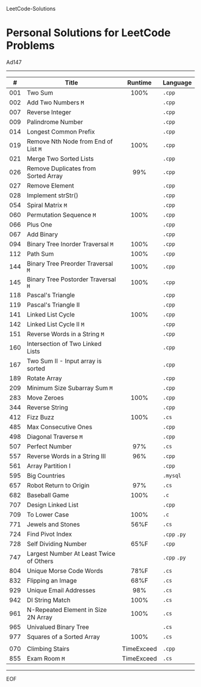 LeetCode-Solutions

Personal Solutions for LeetCode Problems
================================================================================

Ad147

--------------------------------------------------------------------------------

| #   | Title                                   |  Runtime   | Language     |
| --- | --------------------------------------- | :--------: | ------------ |
| 001 | Two Sum                                 |    100%    | `.cpp`       |
| 002 | Add Two Numbers `M`                     |            | `.cpp`       |
| 007 | Reverse Integer                         |            | `.cpp`       |
| 009 | Palindrome Number                       |            | `.cpp`       |
| 014 | Longest Common Prefix                   |            | `.cpp`       |
| 019 | Remove Nth Node from End of List `M`    |    100%    | `.cpp`       |
| 021 | Merge Two Sorted Lists                  |            | `.cpp`       |
| 026 | Remove Duplicates from Sorted Array     |    99%     | `.cpp`       |
| 027 | Remove Element                          |            | `.cpp`       |
| 028 | Implement strStr()                      |            | `.cpp`       |
| 054 | Spiral Matrix `M`                       |            | `.cpp`       |
| 060 | Permutation Sequence `M`                |    100%    | `.cpp`       |
| 066 | Plus One                                |            | `.cpp`       |
| 067 | Add Binary                              |            | `.cpp`       |
| 094 | Binary Tree Inorder Traversal `M`       |    100%    | `.cpp`       |
| 112 | Path Sum                                |    100%    | `.cpp`       |
| 144 | Binary Tree Preorder Traversal `M`      |    100%    | `.cpp`       |
| 145 | Binary Tree Postorder Traversal `H`     |    100%    | `.cpp`       |
| 118 | Pascal's Triangle                       |            | `.cpp`       |
| 119 | Pascal's Triangle II                    |            | `.cpp`       |
| 141 | Linked List Cycle                       |    100%    | `.cpp`       |
| 142 | Linked List Cycle II `M`                |            | `.cpp`       |
| 151 | Reverse Words in a String `M`           |            | `.cpp`       |
| 160 | Intersection of Two Linked Lists        |            | `.cpp`       |
| 167 | Two Sum II - Input array is sorted      |            | `.cpp`       |
| 189 | Rotate Array                            |            | `.cpp`       |
| 209 | Minimum Size Subarray Sum `M`           |            | `.cpp`       |
| 283 | Move Zeroes                             |    100%    | `.cpp`       |
| 344 | Reverse String                          |            | `.cpp`       |
| 412 | Fizz Buzz                               |    100%    | `.cs`        |
| 485 | Max Consecutive Ones                    |            | `.cpp`       |
| 498 | Diagonal Traverse `M`                   |            | `.cpp`       |
| 507 | Perfect Number                          |    97%     | `.cs`        |
| 557 | Reverse Words in a String III           |    96%     | `.cpp`       |
| 561 | Array Partition I                       |            | `.cpp`       |
| 595 | Big Countries                           |            | `.mysql`     |
| 657 | Robot Return to Origin                  |    97%     | `.cs`        |
| 682 | Baseball Game                           |    100%    | `.c`         |
| 707 | Design Linked List                      |            | `.cpp`       |
| 709 | To Lower Case                           |    100%    | `.c`         |
| 771 | Jewels and Stones                       |    56%F    | `.cs`        |
| 724 | Find Pivot Index                        |            | `.cpp` `.py` |
| 728 | Self Dividing Number                    |    65%F    | `.cpp`       |
| 747 | Largest Number At Least Twice of Others |            | `.cpp` `.py` |
| 804 | Unique Morse Code Words                 |    78%F    | `.cs`        |
| 832 | Flipping an Image                       |    68%F    | `.cs`        |
| 929 | Unique Email Addresses                  |    98%     | `.cs`        |
| 942 | DI String Match                         |    100%    | `.cs`        |
| 961 | N-Repeated Element in Size 2N Array     |    100%    | `.cs`        |
| 965 | Univalued Binary Tree                   |            | `.cs`        |
| 977 | Squares of a Sorted Array               |    100%    | `.cs`        |
|     |
| 070 | Climbing Stairs                         | TimeExceed | `.cpp`       |
| 855 | Exam Room `M`                           | TimeExceed | `.cs`        |

--------------------------------------------------------------------------------

EOF
